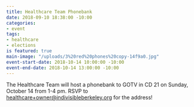```yaml
---
title: Healthcare Team Phonebank
date: 2018-09-10 18:38:00 -10:00
categories:
- event
tags:
- healthcare
- elections
is featured: true
main-image: "/uploads/3%20red%20phones%20copy-14f9a0.jpg"
event-start-date: 2018-10-14 10:00:00 -10:00
event-end-date: 2018-10-14 13:00:00 -10:00
---
```


The Healthcare Team will host a phonebank to GOTV in CD 21 on Sunday, October 14 from 1-4 pm. RSVP to healthcare+owner@indivisibleberkeley.org for the address!